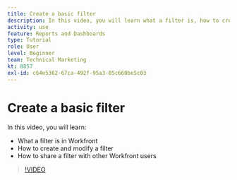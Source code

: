 ```yaml
---
title: Create a basic filter
description: In this video, you will learn what a filter is, how to create a filter, and how to share a filter with other users in [!DNL  Workfront].
activity: use
feature: Reports and Dashboards
type: Tutorial
role: User
level: Beginner
team: Technical Marketing
kt: 8857
exl-id: c64e5362-67ca-492f-95a3-05c660be5c03
---
```

# Create a basic filter

In this video, you will learn:

* What a filter is in Workfront
* How to create and modify a filter
* How to share a filter with other Workfront users

>[!VIDEO](https://video.tv.adobe.com/v/335151/?quality=12)
